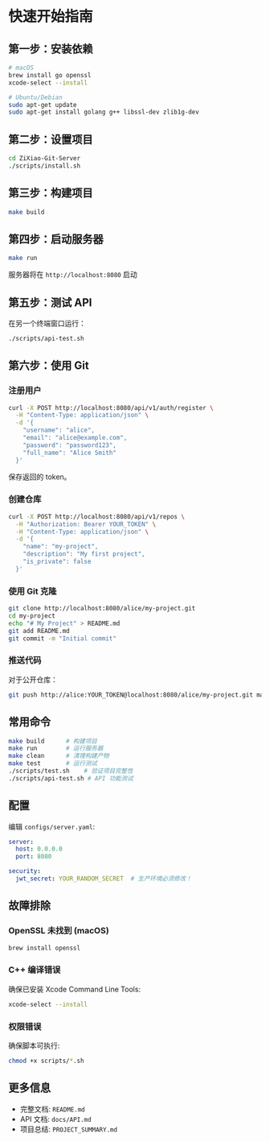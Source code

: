 # 快速开始指南

## 第一步：安装依赖

```bash
# macOS
brew install go openssl
xcode-select --install

# Ubuntu/Debian
sudo apt-get update
sudo apt-get install golang g++ libssl-dev zlib1g-dev
```

## 第二步：设置项目

```bash
cd ZiXiao-Git-Server
./scripts/install.sh
```

## 第三步：构建项目

```bash
make build
```

## 第四步：启动服务器

```bash
make run
```

服务器将在 `http://localhost:8080` 启动

## 第五步：测试 API

在另一个终端窗口运行：

```bash
./scripts/api-test.sh
```

## 第六步：使用 Git

### 注册用户
```bash
curl -X POST http://localhost:8080/api/v1/auth/register \
  -H "Content-Type: application/json" \
  -d '{
    "username": "alice",
    "email": "alice@example.com",
    "password": "password123",
    "full_name": "Alice Smith"
  }'
```

保存返回的 token。

### 创建仓库
```bash
curl -X POST http://localhost:8080/api/v1/repos \
  -H "Authorization: Bearer YOUR_TOKEN" \
  -H "Content-Type: application/json" \
  -d '{
    "name": "my-project",
    "description": "My first project",
    "is_private": false
  }'
```

### 使用 Git 克隆
```bash
git clone http://localhost:8080/alice/my-project.git
cd my-project
echo "# My Project" > README.md
git add README.md
git commit -m "Initial commit"
```

### 推送代码
对于公开仓库：
```bash
git push http://alice:YOUR_TOKEN@localhost:8080/alice/my-project.git main
```

## 常用命令

```bash
make build      # 构建项目
make run        # 运行服务器
make clean      # 清理构建产物
make test       # 运行测试
./scripts/test.sh    # 验证项目完整性
./scripts/api-test.sh # API 功能测试
```

## 配置

编辑 `configs/server.yaml`:

```yaml
server:
  host: 0.0.0.0
  port: 8080

security:
  jwt_secret: YOUR_RANDOM_SECRET  # 生产环境必须修改！
```

## 故障排除

### OpenSSL 未找到 (macOS)
```bash
brew install openssl
```

### C++ 编译错误
确保已安装 Xcode Command Line Tools:
```bash
xcode-select --install
```

### 权限错误
确保脚本可执行:
```bash
chmod +x scripts/*.sh
```

## 更多信息

- 完整文档: `README.md`
- API 文档: `docs/API.md`
- 项目总结: `PROJECT_SUMMARY.md`
